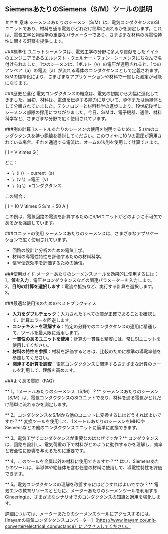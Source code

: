## SiemensあたりのSiemens（S/M）ツールの説明

＃＃＃ 意味
シーメンスあたりのシーメン（S/M）は、電気コンダクタンスのSIユニットであり、材料を通る電気がどれだけ簡単に流れるかを測定します。これは、電気工学と物理学の重要なパラメーターであり、さまざまな材料の導電性特性に関する洞察を提供します。

###標準化
ユニットシーメンスは、電気工学の分野に多大な貢献をしたドイツのエンジニアであるエルンスト・ヴェルナー・フォン・シーメンスにちなんで名付けられました。1つのシーメンは、1ボルト（v）の電圧が適用されると、1つのアンペア（a）の電流（a）が流れる導体のコンダクタンスとして定義されます。S/Mの標準化により、さまざまなアプリケーションや材料で一貫した測定が可能になります。

###歴史と進化
電気コンダクタンスの概念は、電気の初期から大幅に進化してきました。当初、材料は、電流を伝導する能力に基づいて、導体または絶縁体として分類されていました。テクノロジーと材料科学の進歩により、19世紀後半にシーメンス部隊の採用につながりました。今日、S/Mは、電子機器、通信、材料科学など、さまざまな分野で広く使用されています。

###例の計算
1メートルあたりのシーメンの使用を説明するために、5 s/mのコンダクタンスを持つ銅線を検討してください。このワイヤに10 Vの電圧が適用されている場合、それを通過する電流は、オームの法則を使用して計算できます。

\[ I = V \times G \]

どこ：
-  \（i \）= current（a）
-  \（v \）=電圧（v）
-  \（g \）=コンダクタンス

この場合：

\[ I = 10 V \times 5 S/m = 50 A \]

この例は、電気回路の電流を計算するためにS/Mユニットがどのように不可欠であるかを強調しています。

###ユニットの使用
シーメンスあたりのシーメンスは、さまざまなアプリケーションで広く使用されています。
- 回路の設計と分析のための電気工学。
- 材料の導電性特性を評価するための材料科学。
- 信号伝送効率を評価するための通信。

###使用ガイド
メーターあたりのシーメンスツールを効果的に使用するには：
1。**値を入力**：電圧やコンダクタンスなどの関連パラメーターを入力します。
2。**目的の計算を選択します**：電流や抵抗など、実行する計算を選択します。
3。

###最適な使用法のためのベストプラクティス
-  **入力をダブルチェック**：入力されたすべての値が正確であることを確認して、計算エラーを回避します。
-  **コンテキストを理解する**：特定の分野でのコンダクタンスの適用に精通して、ツールを最大限に活用します。
-  **一貫性のあるユニットを使用**：計算の一貫性と精度には、常にSIユニットを使用してください。
-  **材料の特性を参照**：材料を評価するときは、比較のために標準の導電率値を参照してください。
-  **関連する計算を調査**：電気コンダクタンスに関連するさまざまな計算のツールを利用して、理解を高めます。

###よくある質問（FAQ）

** 1。1メートルあたりのシーメンス（S/M）？**
シーメンスあたりのシーメン（S/M）は、電気コンダクタンスのSIユニットであり、材料を通る電気がどれだけ簡単に流れるかを測定します。

** 2。コンダクタンスをS/Mから他のユニットに変換するにはどうすればよいですか？**
変換ツールを使用して、1メートルあたりのシーメンをMHOやSiemensなどの他のコンダクタンスユニットに簡単に変換できます。

** 3。電気工学でコンダクタンスが重要なのはなぜですか？**
コンダクタンスは、回路を設計し、電気荷重の下で材料がどのように動作するかを理解し、効率と安全性に影響を与えるために重要です。

** 4。このツールを金属以外の材料に使用できますか？**
はい、Siemensあたりのツールは、半導体や絶縁体を含む任意の材料に使用して、導電性特性を評価できます。

** 5。電気コンダクタンスの理解を改善するにはどうすればよいですか？**
電気エンの教育リソースとともに、メーターあたりのシーメンツールを利用する Gineeringは、さまざまなシナリオでのコンダクタンスの知識と適用を強化します。

詳細については、メーターあたりのシーメンスツールにアクセスするには、[Inayamの電気コンダクタンスコンバーター]（https://www.inayam.co/unit-converter/electrical_conductance）にアクセスしてください。